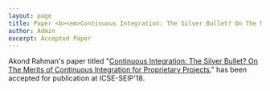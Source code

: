```yaml
---
layout: page
title: Paper <b><em>Continuous Integration: The Silver Bullet? On The Merits of Continuous Integration for Proprietary Projects.</em></b> accepted at ICSE-SEIP'18
author: Admin
excerpt: Accepted Paper
---
```


Akond Rahman's paper titled "[Continuous Integration: The Silver Bullet? On The Merits of Continuous Integration for Proprietary Projects.](https://arxiv.org/pdf/1711.03933)" has been accepted for publication at ICSE-SEIP'18.